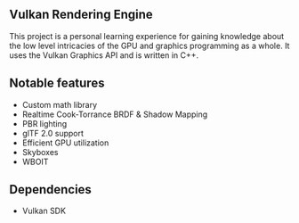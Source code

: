 ## Vulkan Rendering Engine
This project is a personal learning experience for gaining knowledge about the low level intricacies of the GPU and graphics programming as a whole.
It uses the Vulkan Graphics API and is written in C++.

## Notable features
- Custom math library
- Realtime Cook-Torrance BRDF & Shadow Mapping
- PBR lighting
- glTF 2.0 support
- Efficient GPU utilization
- Skyboxes
- WBOIT

## Dependencies
- Vulkan SDK

